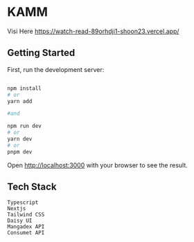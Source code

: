 
# KAMM
Visi Here https://watch-read-89orhdji1-shoon23.vercel.app/
## Getting Started

First, run the development server:

```bash

npm install
# or
yarn add

#and

npm run dev
# or
yarn dev
# or
pnpm dev
```

Open [http://localhost:3000](http://localhost:3000) with your browser to see the result.




## Tech Stack
    Typescript
    Nextjs
    Tailwind CSS
    Daisy UI
    Mangadex API
    Consumet API
